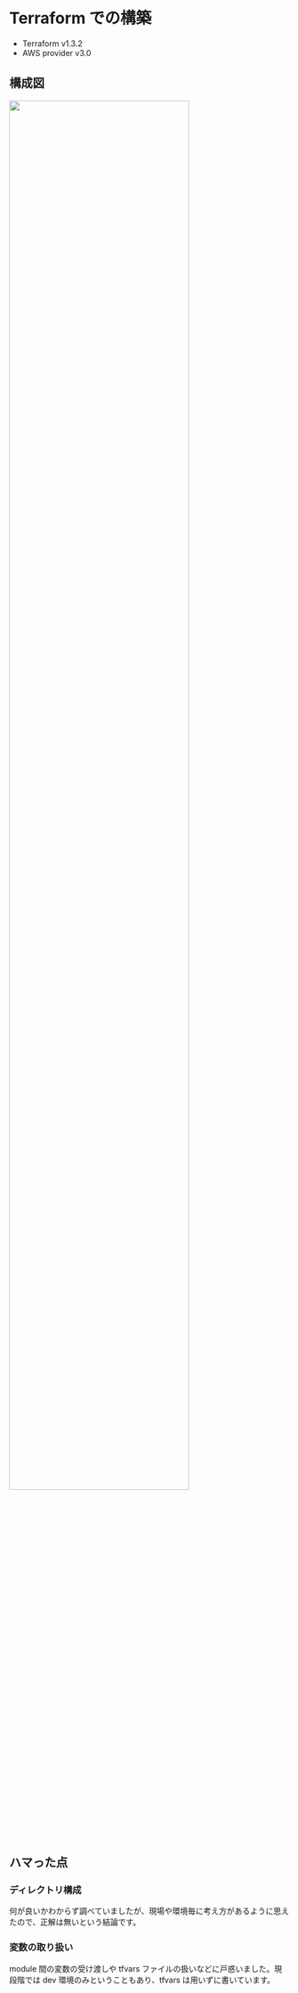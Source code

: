 # Terraform での構築

- Terraform v1.3.2
- AWS provider v3.0

## 構成図

<img src="https://user-images.githubusercontent.com/102135163/194688872-c2cac54d-fb4a-4de2-ba23-da9548d93f01.png" width="80%">

## ハマった点

### ディレクトリ構成

何が良いかわからず調べていましたが、現場や環境毎に考え方があるように思えたので、正解は無いという結論です。

### 変数の取り扱い

module 間の変数の受け渡しや tfvars ファイルの扱いなどに戸惑いました。現段階では dev 環境のみということもあり、tfvars は用いずに書いています。
